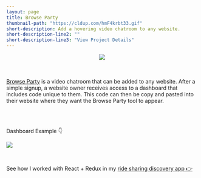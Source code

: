 ```yaml
---
layout: page
title: Browse Party
thumbnail-path: "https://cldup.com/hmF4krbt33.gif"
short-description: Add a hovering video chatroom to any website.
short-description-line2: ""
short-description-line3: "View Project Details"
---
```



<div style="text-align:center;">
  <img src="https://cldup.com/hmF4krbt33.gif" frameborder="0" allowfullscreen>
</div>

<br>
<br>

<a href="https://browse-party.herokuapp.com/">Browse Party</a> is a video chatroom that can be added to any website. After a simple signup, a website owner receives access to a dashboard that includes code unique to them. This code can then be copy and pasted into their website where they want the Browse Party tool to appear.


<br>
<br>


Dashboard Example 👇

![](https://cldup.com/yzIAsoKGeH.png)


<br>


See how I worked with React + Redux in my [ride sharing discovery app 👉](http://www.forgeon.info/portfolio/1-myTopStop/)
